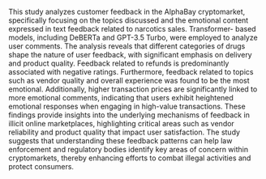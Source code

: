This study analyzes customer feedback in the AlphaBay cryptomarket, specifically focusing on the topics discussed and the emotional content expressed in text feedback related to narcotics sales. Transformer-
based models, including DeBERTa and GPT-3.5 Turbo, were employed to analyze user comments. The analysis reveals that different categories of drugs shape the nature of user feedback, with significant
emphasis on delivery and product quality. Feedback related to refunds is predominantly associated with negative ratings. Furthermore, feedback related to topics such as vendor quality and overall experience
was found to be the most emotional. Additionally, higher transaction prices are significantly linked to more emotional comments, indicating that users exhibit heightened emotional responses when engaging
in high-value transactions. These findings provide insights into the underlying mechanisms of feedback in illicit online marketplaces, highlighting critical areas such as vendor reliability and product quality
that impact user satisfaction. The study suggests that understanding these feedback patterns can help law enforcement and regulatory bodies identify key areas of concern within cryptomarkets, 
thereby enhancing efforts to combat illegal activities and protect consumers.
